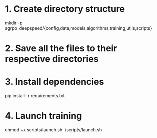# 1. Create directory structure
mkdir -p agrpo_deepspeed/{config,data,models,algorithms,training,utils,scripts}

# 2. Save all the files to their respective directories

# 3. Install dependencies
pip install -r requirements.txt

# 4. Launch training
chmod +x scripts/launch.sh
./scripts/launch.sh